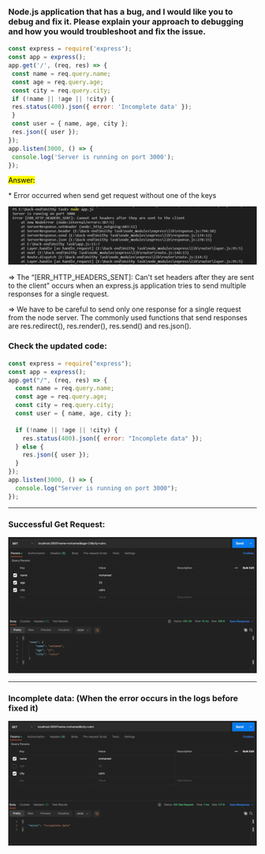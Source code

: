 ### Node.js application that has a bug, and I would like you to debug and fix it. Please explain your approach to debugging and how you would troubleshoot and fix the issue.

```Javascript
const express = require('express');
const app = express();
app.get('/', (req, res) => {
 const name = req.query.name;
 const age = req.query.age;
 const city = req.query.city;
 if (!name || !age || !city) {
 res.status(400).json({ error: 'Incomplete data' });
 }
 const user = { name, age, city };
 res.json({ user });
});
app.listen(3000, () => {
 console.log('Server is running on port 3000');
});
```

<mark>Answer:</mark>

<p>* Error occurred when send get request without one of the keys</p>

![My Image](images/Error.PNG)

<p>=> The “[ERR_HTTP_HEADERS_SENT]:  Can't set headers after they are sent to the client” occurs when an express.js application tries to send multiple responses for a single request.</p>

<p>=> We have to be careful to send only one response for a single request from the node server. The commonly used functions that send responses are res.redirect(), res.render(), res.send() and res.json().</p>

### Check the updated code:

```Javascript
const express = require("express");
const app = express();
app.get("/", (req, res) => {
  const name = req.query.name;
  const age = req.query.age;
  const city = req.query.city;
  const user = { name, age, city };

  if (!name || !age || !city) {
    res.status(400).json({ error: "Incomplete data" });
  } else {
    res.json({ user });
  }
});
app.listen(3000, () => {
  console.log("Server is running on port 3000");
});
```

---

### Successful Get Request:

![My Image](images/GET.PNG)

---

### Incomplete data: (When the error occurs in the logs before fixed it)

![My Image](images/missed.PNG)

